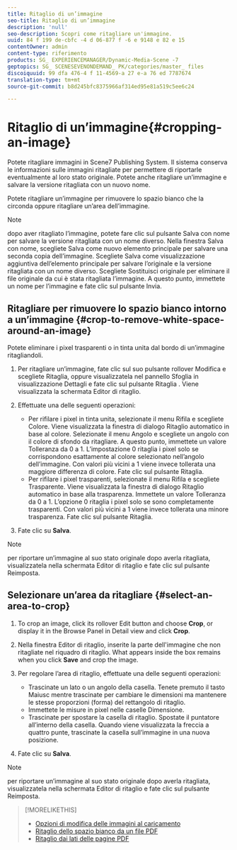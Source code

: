 ```yaml
---
title: Ritaglio di un’immagine
seo-title: Ritaglio di un’immagine
description: 'null'
seo-description: Scopri come ritagliare un'immagine.
uuid: 84 f 199 de-cbfc -4 d 06-877 f -6 e 9148 e 82 e 15
contentOwner: admin
content-type: riferimento
products: SG_ EXPERIENCEMANAGER/Dynamic-Media-Scene -7
geptopics: SG_ SCENESEVENONDEMAND_ PK/categories/master_ files
discoiquuid: 99 dfa 476-4 f 11-4569-a 27 e-a 76 ed 7787674
translation-type: tm+mt
source-git-commit: b8d245bfc8375966af314ed95e81a519c5ee6c24

---
```



# Ritaglio di un’immagine{#cropping-an-image}

Potete ritagliare immagini in Scene7 Publishing System. Il sistema conserva le informazioni sulle immagini ritagliate per permettere di riportarle eventualmente al loro stato originale. Potete anche ritagliare un’immagine e salvare la versione ritagliata con un nuovo nome.

Potete ritagliare un’immagine per rimuovere lo spazio bianco che la circonda oppure ritagliare un’area dell’immagine.

>[!NOTE]
>
>dopo aver ritagliato l’immagine, potete fare clic sul pulsante Salva con nome per salvare la versione ritagliata con un nome diverso. Nella finestra Salva con nome, scegliete Salva come nuovo elemento principale per salvare una seconda copia dell’immagine. Scegliete Salva come visualizzazione aggiuntiva dell’elemento principale per salvare l’originale e la versione ritagliata con un nome diverso. Scegliete Sostituisci originale per eliminare il file originale da cui è stata ritagliata l’immagine. A questo punto, immettete un nome per l’immagine e fate clic sul pulsante Invia.

## Ritagliare per rimuovere lo spazio bianco intorno a un’immagine {#crop-to-remove-white-space-around-an-image}

Potete eliminare i pixel trasparenti o in tinta unita dal bordo di un’immagine ritagliandoli.

1. Per ritagliare un’immagine, fate clic sul suo pulsante rollover Modifica e scegliete Ritaglia, oppure visualizzatela nel pannello Sfoglia in visualizzazione Dettagli e fate clic sul pulsante Ritaglia . Viene visualizzata la schermata Editor di ritaglio.
1. Effettuate una delle seguenti operazioni:

   * Per rifilare i pixel in tinta unita, selezionate il menu Rifila e scegliete Colore. Viene visualizzata la finestra di dialogo Ritaglio automatico in base al colore. Selezionate il menu Angolo e scegliete un angolo con il colore di sfondo da ritagliare. A questo punto, immettete un valore Tolleranza da 0 a 1. L’impostazione 0 ritaglia i pixel solo se corrispondono esattamente al colore selezionato nell’angolo dell’immagine. Con valori più vicini a 1 viene invece tollerata una maggiore differenza di colore. Fate clic sul pulsante Ritaglia.
   * Per rifilare i pixel trasparenti, selezionate il menu Rifila e scegliete Trasparente. Viene visualizzata la finestra di dialogo Ritaglio automatico in base alla trasparenza. Immettete un valore Tolleranza da 0 a 1. L’opzione 0 ritaglia i pixel solo se sono completamente trasparenti. Con valori più vicini a 1 viene invece tollerata una minore trasparenza. Fate clic sul pulsante Ritaglia.

1. Fate clic su **Salva**.

>[!NOTE]
>
>per riportare un’immagine al suo stato originale dopo averla ritagliata, visualizzatela nella schermata Editor di ritaglio e fate clic sul pulsante Reimposta.

## Selezionare un’area da ritagliare {#select-an-area-to-crop}

1. To crop an image, click its rollover Edit button and choose **Crop**, or display it in the Browse Panel in Detail view and click **Crop**.

1. Nella finestra Editor di ritaglio, inserite la parte dell'immagine che non ritagliate nel riquadro di ritaglio. What appears inside the box remains when you click **Save** and crop the image.
1. Per regolare l’area di ritaglio, effettuate una delle seguenti operazioni:

   * Trascinate un lato o un angolo della casella. Tenete premuto il tasto Maiusc mentre trascinate per cambiare le dimensioni ma mantenere le stesse proporzioni (forma) del rettangolo di ritaglio.
   * Immettete le misure in pixel nelle caselle Dimensione.
   * Trascinate per spostare la casella di ritaglio. Spostate il puntatore all’interno della casella. Quando viene visualizzata la freccia a quattro punte, trascinate la casella sull’immagine in una nuova posizione.

1. Fate clic su **Salva**.

>[!NOTE]
>
>per riportare un’immagine al suo stato originale dopo averla ritagliata, visualizzatela nella schermata Editor di ritaglio e fate clic sul pulsante Reimposta.

>[!MORELIKETHIS]
>
>* [Opzioni di modifica delle immagini al caricamento](image-editing-options-upload.md#image-editing-options-at-upload)
>* [Ritaglio dello spazio bianco da un file PDF](pdfs.md#cropping_white_space_from_a_pdf_file)
>* [Ritaglio dai lati delle pagine PDF](pdfs.md#cropping_from_the_sides_of_pdf_pages)

